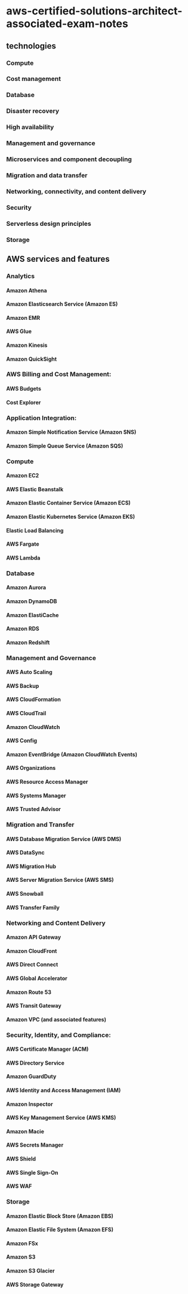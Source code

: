 # aws-certified-solutions-architect-associated-exam-notes

## technologies
### Compute
### Cost management
### Database
### Disaster recovery
### High availability
### Management and governance
### Microservices and component decoupling
### Migration and data transfer
### Networking, connectivity, and content delivery
### Security
### Serverless design principles
### Storage
## AWS services and features
### Analytics
#### Amazon Athena
#### Amazon Elasticsearch Service (Amazon ES)
#### Amazon EMR
#### AWS Glue
#### Amazon Kinesis
#### Amazon QuickSight
### AWS Billing and Cost Management:
#### AWS Budgets
#### Cost Explorer
### Application Integration:
#### Amazon Simple Notification Service (Amazon SNS)
#### Amazon Simple Queue Service (Amazon SQS)
### Compute
#### Amazon EC2
#### AWS Elastic Beanstalk
#### Amazon Elastic Container Service (Amazon ECS)
#### Amazon Elastic Kubernetes Service (Amazon EKS)
#### Elastic Load Balancing
#### AWS Fargate
#### AWS Lambda
### Database
#### Amazon Aurora
#### Amazon DynamoDB
#### Amazon ElastiCache
#### Amazon RDS
#### Amazon Redshift
### Management and Governance
#### AWS Auto Scaling
#### AWS Backup
#### AWS CloudFormation
#### AWS CloudTrail
#### Amazon CloudWatch
#### AWS Config
#### Amazon EventBridge (Amazon CloudWatch Events)
#### AWS Organizations
#### AWS Resource Access Manager
#### AWS Systems Manager
#### AWS Trusted Advisor
### Migration and Transfer
#### AWS Database Migration Service (AWS DMS)
#### AWS DataSync
#### AWS Migration Hub
#### AWS Server Migration Service (AWS SMS)
#### AWS Snowball
#### AWS Transfer Family
### Networking and Content Delivery
#### Amazon API Gateway
#### Amazon CloudFront
#### AWS Direct Connect
#### AWS Global Accelerator
#### Amazon Route 53
#### AWS Transit Gateway
#### Amazon VPC (and associated features)
### Security, Identity, and Compliance:
#### AWS Certificate Manager (ACM)
#### AWS Directory Service
#### Amazon GuardDuty
#### AWS Identity and Access Management (IAM)
#### Amazon Inspector
#### AWS Key Management Service (AWS KMS)
#### Amazon Macie
#### AWS Secrets Manager
#### AWS Shield
#### AWS Single Sign-On
#### AWS WAF
### Storage
#### Amazon Elastic Block Store (Amazon EBS)
#### Amazon Elastic File System (Amazon EFS)
#### Amazon FSx
#### Amazon S3
#### Amazon S3 Glacier
#### AWS Storage Gateway
